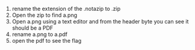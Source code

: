 1. rename the extension of the .notazip to .zip
2. Open the zip to find a.png
3. Open a.png using a text editor and from the header byte you can see it should be a PDF
4. rename a.png to a.pdf
5. open the pdf to see the flag
